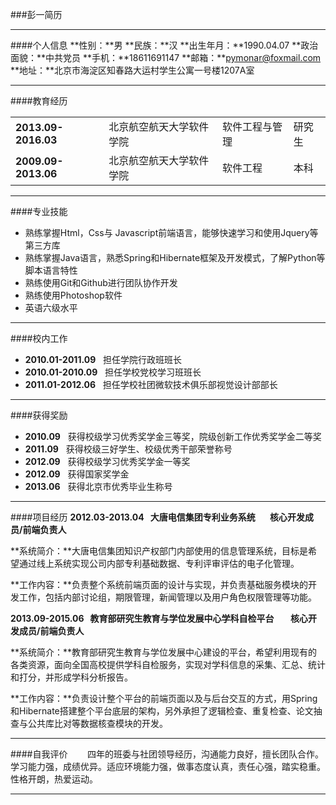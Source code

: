 ###彭一简历
***
####个人信息
**性别：**男
**民族：**汉
**出生年月：**1990.04.07
**政治面貌：**中共党员
**手机：**18611691147
**邮箱：**pymonar@foxmail.com
**地址：**北京市海淀区知春路大运村学生公寓一号楼1207A室
***
####教育经历
<table>
<tr>
<td><strong>2013.09-2016.03</strong></td><td>北京航空航天大学软件学院</td><td>软件工程与管理</td><td>研究生</td>
</tr>
<tr>
<td><strong>2009.09-2013.06</strong></td><td>北京航空航天大学软件学院</td><td>软件工程</td><td>本科</td>
</tr>
</table>

***
####专业技能
* 熟练掌握Html，Css与 Javascript前端语言，能够快速学习和使用Jquery等第三方库
* 熟练掌握Java语言，熟悉Spring和Hibernate框架及开发模式，了解Python等脚本语言特性
* 熟练使用Git和Github进行团队协作开发
* 熟练使用Photoshop软件
* 英语六级水平

***
####校内工作
* **2010.01-2011.09** &#160; 担任学院行政班班长
* **2010.01-2010.09** &#160; 担任学校党校学习班班长
* **2011.01-2012.06** &#160; 担任学校社团微软技术俱乐部视觉设计部部长

***
####获得奖励
* **2010.09** &#160; 获得校级学习优秀奖学金三等奖，院级创新工作优秀奖学金二等奖
* **2011.09** &#160; 获得校级三好学生、校级优秀干部荣誉称号
* **2012.09** &#160; 获得校级学习优秀奖学金一等奖
* **2012.09** &#160; 获得国家奖学金
* **2013.06** &#160; 获得北京市优秀毕业生称号

***
####项目经历
**2012.03-2013.04 &#160; 大唐电信集团专利业务系统&#160; &#160; &#160; &#160;核心开发成员/前端负责人**

**系统简介：**大唐电信集团知识产权部门内部使用的信息管理系统，目标是希望通过线上系统实现公司内部专利基础数据、专利评审评估的电子化管理。

**工作内容：**负责整个系统前端页面的设计与实现，并负责基础服务模块的开发工作，包括内部讨论组，期限管理，新闻管理以及用户角色权限管理等功能。

**2013.09-2015.06 &#160; 教育部研究生教育与学位发展中心学科自检平台&#160; &#160; &#160; &#160; 核心开发成员/前端负责人**

**系统简介：**教育部研究生教育与学位发展中心建设的平台，希望利用现有的各类资源，面向全国高校提供学科自检服务，实现对学科信息的采集、汇总、统计和打分，并形成学科分析报告。

**工作内容：**负责设计整个平台的前端页面以及与后台交互的方式，用Spring和Hibernate搭建整个平台底层的架构，另外承担了逻辑检查、重复检查、论文抽查与公共库比对等数据核查模块的开发。

***
####自我评价
&#160; &#160; &#160; &#160;四年的班委与社团领导经历，沟通能力良好，擅长团队合作。学习能力强，成绩优异。适应环境能力强，做事态度认真，责任心强，踏实稳重。性格开朗，热爱运动。
***